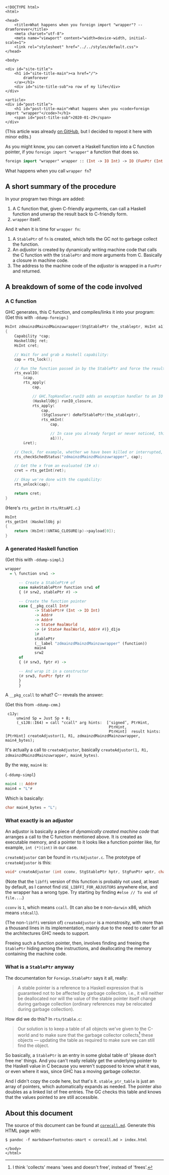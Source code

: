 ```{=html}
<!DOCTYPE html>
<html>

<head>
    <title>What happens when you foreign import "wrapper"? -- dramforever</title>
    <meta charset="utf-8">
    <meta name="viewport" content="width=device-width, initial-scale=1">
    <link rel="stylesheet" href="../../styles/default.css">
</head>

<body>

<div id="site-title">
    <h1 id="site-title-main"><a href="/">
        dramforever
    </a></h1>
    <div id="site-title-sub">a row of my life</div>
</div>

<article>
<div id="post-title">
    <h1 id="post-title-main">What happens when you <code>foreign import "wrapper"</code>?</h1>
    <span id="post-title-sub">2020-01-29</span>
</div>
```

(This article was already [on GitHub](https://github.com/dramforever/haskell-stuff/blob/master/corecall.md), but I decided to repost it here with minor edits.)

As you might know, you can convert a Haskell function into a C function pointer, if you `foreign import "wrapper"` a function that does so.

```haskell
foreign import "wrapper" wrapper :: (Int -> IO Int) -> IO (FunPtr (Int -> IO Int))
```

What happens when you call `wrapper fn`?

## A short summary of the procedure

In your program two things are added:

1. A C function that, given C-friendly arguments, can call a Haskell function and unwrap the result back to C-friendly form.
2. `wrapper` itself.

And it when it is time for `wrapper fn`:

1. A `StablePtr` of `fn` is created, which tells the GC not to garbage collect the function.
2. An *adjustor* is created by dynamically writing machine code that calls the C function with the `StablePtr` and more arguments from C. Basically a closure in machine code.
3. The address to the machine code of the *adjustor* is wrapped in a `FunPtr` and returned.

## A breakdown of some of the code involved

### A C function

GHC generates, this C function, and compiles/links it into your program: (Get this with `-ddump-foreign`.)

```c
HsInt zdmainzdMainzdMainzuwrapper(StgStablePtr the_stableptr, HsInt a1)
{
    Capability *cap;
    HaskellObj ret;
    HsInt cret;

    // Wait for and grab a Haskell capability:
    cap = rts_lock();

    // Run the function passed in by the StablePtr and force the result Int to whnf:
    rts_evalIO(
        &cap,
        rts_apply(
            cap,

            // GHC.TopHandler.runIO adds an exception handler to an IO function.
            (HaskellObj) runIO_closure,
            rts_apply(
                cap,
                (StgClosure*) deRefStablePtr(the_stableptr),
                rts_mkInt(
                    cap,

                    // In case you already forgot or never noticed, this is the argument.
                    a1))),
        &ret);

    // Check, for example, whether we have been killed or interrupted, and if so exit:
    rts_checkSchedStatus("zdmainzdMainzdMainzuwrapper", cap);

    // Get the x from an evaluated (I# x):
    cret = rts_getInt(ret);

    // Okay we're done with the capability:
    rts_unlock(cap);

    return cret;
}
```

(Here's `rts_getInt` in `rts/RtsAPI.c`.)

```c
HsInt
rts_getInt (HaskellObj p)
{
    return (HsInt)(UNTAG_CLOSURE(p)->payload[0]);
}
```

### A generated Haskell function

(Get this with `-ddump-simpl`.)

```haskell
wrapper
  = \ function srw1 ->

      -- Create a StablePtr# of
      case makeStablePtr# function srw1 of
      { (# srw2, stablePtr #) ->

      -- Create the function pointer
      case {__pkg_ccall Int#
             -> StablePtr# (Int -> IO Int)
             -> Addr#
             -> Addr#
             -> State# RealWorld
             -> (# State# RealWorld, Addr# #)}_d1jo
             1#
             stablePtr
             (__label "zdmainzdMainzdMainzuwrapper" (function))
             main4
             srw2
      of
      { (# srw3, fptr #) ->

      -- And wrap it in a constructor
      (# srw3, FunPtr fptr #)
      }
      }
```

A `__pkg_ccall` to what? C-- reveals the answer:

(Get this from `-ddump-cmm`.)

```cmm
 c1Jy:
     unwind Sp = Just Sp + 8;
     (_s1J8::I64) = call "ccall" arg hints:  [‘signed’, PtrHint,
                                              PtrHint,
                                              PtrHint]  result hints:  [PtrHint] createAdjustor(1, R1, zdmainzdMainzdMainzuwrapper, main4_bytes);
```

It's actually a call to `createAdjustor`, basically `createAdjustor(1, R1, zdmainzdMainzdMainzuwrapper, main4_bytes)`.

By the way, `main4` is:

(`-ddump-simpl`)

```haskell
main4 :: Addr#
main4 = "L"#
```

Which is basically:

```c
char main4_bytes = "L";
```

### What exactly is an adjustor

An adjustor is basically a piece of *dynamically created machine code* that arranges a call to the C function mentioned above. It is created as executable memory, and a pointer to it looks like a function pointer like, for example, `int (*)(int)` in our case.

`createAdjustor` can be found in `rts/Adjustor.c`. The prototype of `createAdjustor` is this:

```c
void* createAdjustor (int cconv, StgStablePtr hptr, StgFunPtr wptr, char *typeString);
```

(Note that the `libffi` version of this function is probably not used, at least by default, as I cannot find `USE_LIBFFI_FOR_ADJUSTORS` anywhere else, and the wrapper has a wrong type. Try starting by finding `#else // To end of file...`.)

`cconv` is `1`, which means `ccall`. (It can also be `0` non-`darwin` x86, which means `stdcall`).

(The non-`libffi` version of) `createAdjustor` is a monstrosity, with more than a thousand lines in its implementation, mainly due to the need to cater for all the architectures GHC needs to support.

Freeing such a function pointer, then, involves finding and freeing the `StablePtr` hiding among the instructions, and deallocating the memory containing the machine code.

### What is a `StablePtr` anyway

The documentation for `Foreign.StablePtr` says it all, really:

> A stable pointer is a reference to a Haskell expression that is guaranteed not to be affected by garbage collection, i.e., it will neither be deallocated nor will the value of the stable pointer itself change during garbage collection (ordinary references may be relocated during garbage collection).

How did we do this? In `rts/Stable.c`:

> Our solution is to keep a table of all objects we've given to the C-world and to make sure that the garbage collector collects[^1] these objects &mdash; updating the table as required to make sure we can still find the object.

[^1]: I think 'collects' means 'sees and doesn't free', instead of 'frees'.

So basically, a `StablePtr` is an entry in some global table of 'please don't free me' things. And you can't really reliably get the underlying pointer to the Haskell value in C because you weren't supposed to know what it was, or even where it was, since GHC has a moving garbage collector.

And I didn't copy the code here, but that's it. `stable_ptr_table` is just an array of pointers, which automatically expands as needed. The pointer also doubles as a linked list of free entries. The GC checks this table and knows that the values pointed to are still accessible.

## About this document

The source of this document can be found at [`corecall.md`](corecall.md). Generate this HTML page with:

```console
$ pandoc -f markdown+footnotes-smart < corecall.md > index.html
```

```{=html}
</body>
</html>
```
